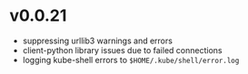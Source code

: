 # v0.0.21

- suppressing urllib3 warnings and errors
- client-python library issues due to failed connections
- logging kube-shell errors to `$HOME/.kube/shell/error.log`
